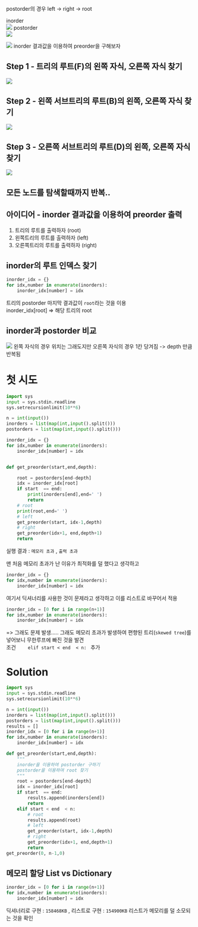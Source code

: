 

postorder의 경우 left -> right -> root

inorder  
<img src='https://upload.wikimedia.org/wikipedia/commons/4/48/Inorder-traversal.gif'>
postorder   
<img src = 'https://upload.wikimedia.org/wikipedia/commons/2/28/Postorder-traversal.gif'>





<img src ="https://user-images.githubusercontent.com/62232531/176799653-5e8b82a6-bf27-48c4-b0f4-7c5d19df0f73.png">
inorder 결과값을 이용하여 preorder을 구해보자


## Step 1 - 트리의 루트(F)의 왼쪽 자식, 오른쪽 자식 찾기  
<img src="https://user-images.githubusercontent.com/62232531/176800047-e3785017-3d59-4999-8a3e-2059086a9f28.png">

## Step 2 - 왼쪽 서브트리의 루트(B)의 왼쪽, 오른쪽 자식 찾기  
<img src = "https://user-images.githubusercontent.com/62232531/176800450-7e670f05-6066-419e-b9cc-5409b4065bf6.png">

## Step 3 - 오른쪽 서브트리의 루트(D)의 왼쪽, 오른쪽 자식 찾기  
<img src = "https://user-images.githubusercontent.com/62232531/176800919-da019a62-ddd9-4474-806d-3d2214e2aa2a.png">

##  모든 노드를 탐색할때까지 반복..

## 아이디어 - inorder 결과값을 이용하여 preorder 출력
1. 트리의 루트를 출력하자  (root)
2. 왼쪽트리의 루트를 출력하자 (left)
3. 오른쪽트리의 루트를 출력하자 (right)


## inorder의 루트 인덱스 찾기
``` python
inorder_idx = {}
for idx,number in enumerate(inorders):
    inorder_idx[number] = idx
```
트리의 postorder 마지막 결과값이 `root`라는 것을 이용  
inorder_idx[root] => 해당 트리의 root

## inorder과 postorder 비교
<img src = "https://user-images.githubusercontent.com/62232531/176801976-8cb1b8c7-3793-495c-bb55-96b60b74472f.png">
왼쪽 자식의 경우 위치는 그래도지만 오른쪽 자식의 경우 1칸 당겨짐 -> depth 만큼 반복됨






# 첫 시도
``` python
import sys
input = sys.stdin.readline
sys.setrecursionlimit(10**6)

n = int(input())
inorders = list(map(int,input().split()))
postorders = list(map(int,input().split()))

inorder_idx = {}
for idx,number in enumerate(inorders):
    inorder_idx[number] = idx


def get_preorder(start,end,depth):

    root = postorders[end-depth]
    idx = inorder_idx[root]
    if start  == end:
        print(inorders[end],end=' ')
        return 
    # root 
    print(root,end=' ')
    # left 
    get_preorder(start, idx-1,depth)
    # right
    get_preorder(idx+1, end,depth+1)
    return 
```
실행 결과 : `메모리 초과` , `출력 초과`

맨 처음 메모리 초과가 난 이유가 최적화를 덜 했다고 생각하고
``` python
inorder_idx = {}
for idx,number in enumerate(inorders):
    inorder_idx[number] = idx
```
여기서 딕셔너리를 사용한 것이 문제라고 생각하고 이를 리스트로 바꾸어서 적용  
``` python
inorder_idx = [0 for i in range(n+1)]
for idx,number in enumerate(inorders):
    inorder_idx[number] = idx
```

=> 그래도 문제 발생.....
그래도 메모리 초과가 발생하여 편향된 트리(`skewed tree`)를 넣어보니 무한루프에 빠진 것을 발견  
조건 `     elif start < end  < n:  ` 추가 


# Solution
``` python
import sys
input = sys.stdin.readline
sys.setrecursionlimit(10**6)

n = int(input())
inorders = list(map(int,input().split()))
postorders = list(map(int,input().split()))
results = []
inorder_idx = [0 for i in range(n+1)]
for idx,number in enumerate(inorders):
    inorder_idx[number] = idx

def get_preorder(start,end,depth):
    """
    inorder을 이용하여 postorder 구하기
    postorder을 이용하여 root 찾기
    """
    root = postorders[end-depth]
    idx = inorder_idx[root]
    if start  == end:
        results.append(inorders[end])
        return 
    elif start < end  < n:
        # root 
        results.append(root)
        # left 
        get_preorder(start, idx-1,depth)
        # right
        get_preorder(idx+1, end,depth+1)
        return 
get_preorder(0, n-1,0)
```
## 메모리 할당 List vs Dictionary
``` python
inorder_idx = [0 for i in range(n+1)]
for idx,number in enumerate(inorders):
    inorder_idx[number] = idx
```
딕셔너리로 구현 : `158468KB` , 리스트로 구현 : `154900KB`
리스트가 메모리를 덜 소모되는 것을 확인